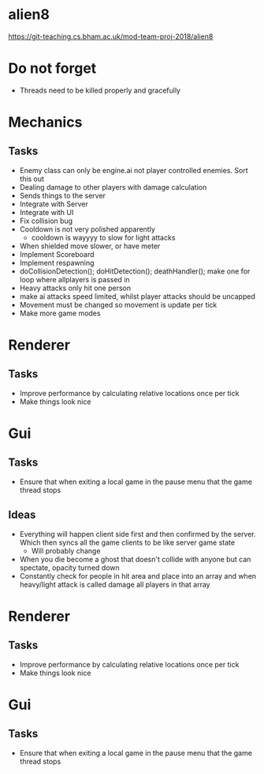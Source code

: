 # alien8

https://git-teaching.cs.bham.ac.uk/mod-team-proj-2018/alien8

# Do not forget
- Threads need to be killed properly and gracefully 

# Mechanics
## Tasks
- Enemy class can only be engine.ai not player controlled enemies. Sort this out 
- Dealing damage to other players with damage calculation
- Sends things to the server
- Integrate with Server
- Integrate with UI
- Fix collision bug
- Cooldown is not very polished apparently
  - cooldown is wayyyy to slow for light attacks
- When shielded move slower, or have meter
- Implement Scoreboard
- Implement respawning
- doCollisionDetection(); doHitDetection(); deathHandler(); make one for loop where allplayers is passed in
- Heavy attacks only hit one person
- make ai attacks speed limited, whilst player attacks should be uncapped
- Movement must be changed so movement is update per tick
- Make more game modes


# Renderer
## Tasks
- Improve performance by calculating relative locations once per tick
- Make things look nice


# Gui
## Tasks
- Ensure that when exiting a local game in the pause menu that the game thread stops
## Ideas
- Everything will happen client side first and then confirmed by the server. Which then syncs all the game clients to be like server game state
    - Will probably change
- When you die become a ghost that doesn't collide with anyone but can spectate, opacity turned down
- Constantly check for people in hit area and place into an array and when heavy/light attack is called damage all players in that array


# Renderer
## Tasks
- Improve performance by calculating relative locations once per tick
- Make things look nice


# Gui
## Tasks
- Ensure that when exiting a local game in the pause menu that the game thread stops




